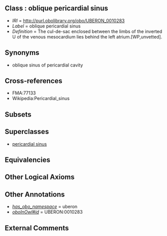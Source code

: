 
## Class : oblique pericardial sinus

 * *IRI* = http://purl.obolibrary.org/obo/UBERON_0010283
 * *Label* = oblique pericardial sinus
 * *Definition* = The cul-de-sac enclosed between the limbs of the inverted U of the venous mesocardium lies behind the left atrium.[WP,unvetted].

## Synonyms

 * oblique sinus of pericardial cavity

## Cross-references

 * FMA:77133
 * Wikipedia:Pericardial_sinus

## Subsets


## Superclasses

 * [pericardial sinus](../../UBERON/79/UBERON_0010279.md)

## Equivalencies


## Other Logical Axioms


## Other Annotations

 * *[has_obo_namespace](../../ce/oboInOwl#hasOBONamespace.md)* = uberon
 * *[oboInOwl#id](../../id/oboInOwl#id.md)* = UBERON:0010283

## External Comments

